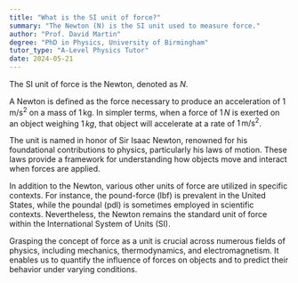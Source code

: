 ```yaml
---
title: "What is the SI unit of force?"
summary: "The Newton (N) is the SI unit used to measure force."
author: "Prof. David Martin"
degree: "PhD in Physics, University of Birmingham"
tutor_type: "A-Level Physics Tutor"
date: 2024-05-21
---
```


The SI unit of force is the Newton, denoted as $N$.

A Newton is defined as the force necessary to produce an acceleration of $1 \, \text{m/s}^2$ on a mass of $1 \, \text{kg}$. In simpler terms, when a force of $1 \, N$ is exerted on an object weighing $1 \, kg$, that object will accelerate at a rate of $1 \, \text{m/s}^2$.

The unit is named in honor of Sir Isaac Newton, renowned for his foundational contributions to physics, particularly his laws of motion. These laws provide a framework for understanding how objects move and interact when forces are applied.

In addition to the Newton, various other units of force are utilized in specific contexts. For instance, the pound-force (lbf) is prevalent in the United States, while the poundal (pdl) is sometimes employed in scientific contexts. Nevertheless, the Newton remains the standard unit of force within the International System of Units (SI).

Grasping the concept of force as a unit is crucial across numerous fields of physics, including mechanics, thermodynamics, and electromagnetism. It enables us to quantify the influence of forces on objects and to predict their behavior under varying conditions.
    
